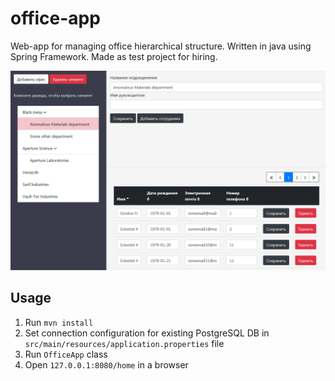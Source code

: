 # office-app

Web-app for managing office hierarchical structure.
Written in java using Spring Framework. Made as test project for hiring. 

![alt text](https://github.com/xelav/office-app/blob/master/screenshot.png)

## Usage

1. Run `mvn install`
2. Set connection configuration for existing PostgreSQL DB in `src/main/resources/application.properties` file
3. Run `OfficeApp` class
4. Open `127.0.0.1:8080/home` in a browser
